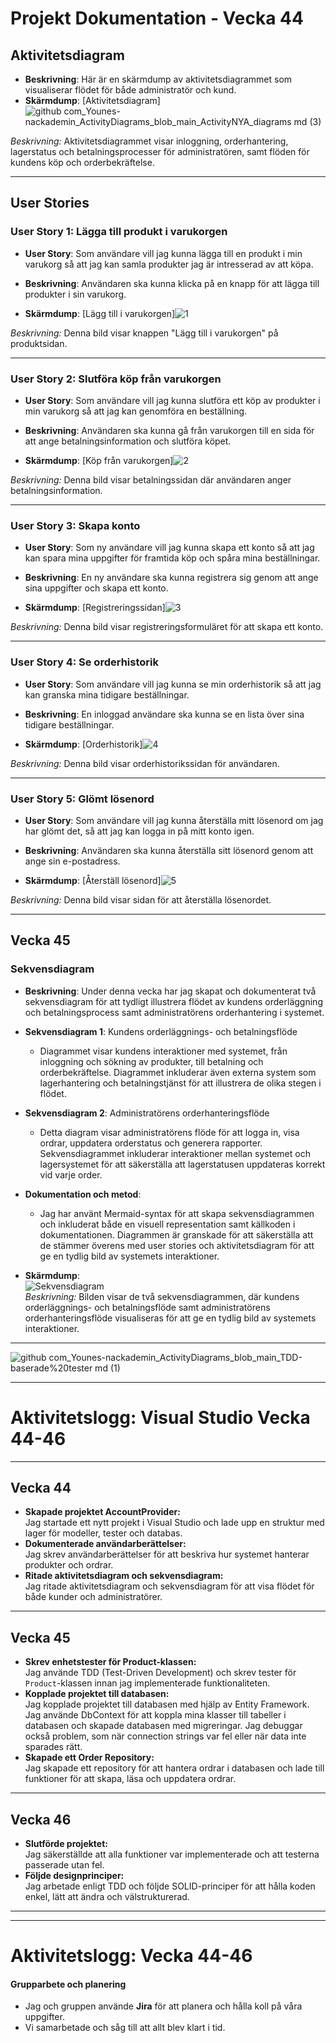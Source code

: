 # Projekt Dokumentation - Vecka 44

## Aktivitetsdiagram

- **Beskrivning**: Här är en skärmdump av aktivitetsdiagrammet som visualiserar flödet för både administratör och kund.
- **Skärmdump**:
[Aktivitetsdiagram]![github com_Younes-nackademin_ActivityDiagrams_blob_main_ActivityNYA_diagrams md (3)](https://github.com/user-attachments/assets/19b8ac3f-804e-44dc-b030-b1046d68206f)


*Beskrivning:* Aktivitetsdiagrammet visar inloggning, orderhantering, lagerstatus och betalningsprocesser för administratören, samt flöden för kundens köp och orderbekräftelse.

---

## User Stories

### User Story 1: Lägga till produkt i varukorgen
- **User Story**: Som användare vill jag kunna lägga till en produkt i min varukorg så att jag kan samla produkter jag är intresserad av att köpa.

- **Beskrivning**: Användaren ska kunna klicka på en knapp för att lägga till produkter i sin varukorg.

- **Skärmdump**:
[Lägg till i varukorgen]![1](https://github.com/user-attachments/assets/2b56a16d-033b-4cbb-9885-79f51b734f91)


*Beskrivning:* Denna bild visar knappen "Lägg till i varukorgen" på produktsidan.

---

### User Story 2: Slutföra köp från varukorgen
- **User Story**: Som användare vill jag kunna slutföra ett köp av produkter i min varukorg så att jag kan genomföra en beställning.

- **Beskrivning**: Användaren ska kunna gå från varukorgen till en sida för att ange betalningsinformation och slutföra köpet.

- **Skärmdump**:
[Köp från varukorgen]![2](https://github.com/user-attachments/assets/c80c5cd5-0fc3-4179-990d-1be3e9c9cab0)


*Beskrivning:* Denna bild visar betalningssidan där användaren anger betalningsinformation.

---

### User Story 3: Skapa konto
- **User Story**: Som ny användare vill jag kunna skapa ett konto så att jag kan spara mina uppgifter för framtida köp och spåra mina beställningar.

- **Beskrivning**: En ny användare ska kunna registrera sig genom att ange sina uppgifter och skapa ett konto.

- **Skärmdump**:
[Registreringssidan]![3](https://github.com/user-attachments/assets/5051b358-4b15-42a8-a865-0d73a385fe92)


*Beskrivning:* Denna bild visar registreringsformuläret för att skapa ett konto.

---

### User Story 4: Se orderhistorik
- **User Story**: Som användare vill jag kunna se min orderhistorik så att jag kan granska mina tidigare beställningar.

- **Beskrivning**: En inloggad användare ska kunna se en lista över sina tidigare beställningar.

- **Skärmdump**:
[Orderhistorik]![4](https://github.com/user-attachments/assets/23463140-9853-4fc3-8cbb-9e97c1d79849)


*Beskrivning:* Denna bild visar orderhistorikssidan för användaren.

---

### User Story 5: Glömt lösenord
- **User Story**: Som användare vill jag kunna återställa mitt lösenord om jag har glömt det, så att jag kan logga in på mitt konto igen.

- **Beskrivning**: Användaren ska kunna återställa sitt lösenord genom att ange sin e-postadress.

- **Skärmdump**:
[Återställ lösenord]![5](https://github.com/user-attachments/assets/0eb47e17-ee9e-4c46-9467-74fcc3ff031c)


*Beskrivning:* Denna bild visar sidan för att återställa lösenordet.

---

## Vecka 45

### Sekvensdiagram

- **Beskrivning**: Under denna vecka har jag skapat och dokumenterat två sekvensdiagram för att tydligt illustrera flödet av kundens orderläggning och betalningsprocess samt administratörens orderhantering i systemet.

- **Sekvensdiagram 1**: Kundens orderläggnings- och betalningsflöde  
   - Diagrammet visar kundens interaktioner med systemet, från inloggning och sökning av produkter, till betalning och orderbekräftelse. Diagrammet inkluderar även externa system som lagerhantering och betalningstjänst för att illustrera de olika stegen i flödet.

- **Sekvensdiagram 2**: Administratörens orderhanteringsflöde  
   - Detta diagram visar administratörens flöde för att logga in, visa ordrar, uppdatera orderstatus och generera rapporter. Sekvensdiagrammet inkluderar interaktioner mellan systemet och lagersystemet för att säkerställa att lagerstatusen uppdateras korrekt vid varje order.

- **Dokumentation och metod**:  
   - Jag har använt Mermaid-syntax för att skapa sekvensdiagrammen och inkluderat både en visuell representation samt källkoden i dokumentationen. Diagrammen är granskade för att säkerställa att de stämmer överens med user stories och aktivitetsdiagram för att ge en tydlig bild av systemets interaktioner.

- **Skärmdump**:  
   ![Sekvensdiagram](https://github.com/user-attachments/assets/c3012cab-a300-484d-8ae4-be407e1df42c)  
   *Beskrivning:* Bilden visar de två sekvensdiagrammen, där kundens orderläggnings- och betalningsflöde samt administratörens orderhanteringsflöde visualiseras för att ge en tydlig bild av systemets interaktioner.


---

![github com_Younes-nackademin_ActivityDiagrams_blob_main_TDD-baserade%20tester md (1)](https://github.com/user-attachments/assets/f3e862ba-296f-4530-a44f-e86b0cb002dd)


---

# Aktivitetslogg: Visual Studio Vecka 44-46

---

## Vecka 44
- **Skapade projektet AccountProvider:**  
  Jag startade ett nytt projekt i Visual Studio och lade upp en struktur med lager för modeller, tester och databas.  
- **Dokumenterade användarberättelser:**  
  Jag skrev användarberättelser för att beskriva hur systemet hanterar produkter och ordrar.  
- **Ritade aktivitetsdiagram och sekvensdiagram:**  
  Jag ritade aktivitetsdiagram och sekvensdiagram för att visa flödet för både kunder och administratörer.

---

## Vecka 45
- **Skrev enhetstester för Product-klassen:**  
  Jag använde TDD (Test-Driven Development) och skrev tester för `Product`-klassen innan jag implementerade funktionaliteten.  
- **Kopplade projektet till databasen:**  
  Jag kopplade projektet till databasen med hjälp av Entity Framework. Jag använde DbContext för att koppla mina klasser till tabeller i databasen och skapade databasen med migreringar. Jag debuggar också problem, som när connection strings var fel eller när data inte sparades rätt.  
- **Skapade ett Order Repository:**  
  Jag skapade ett repository för att hantera ordrar i databasen och lade till funktioner för att skapa, läsa och uppdatera ordrar.

---

## Vecka 46
- **Slutförde projektet:**  
  Jag säkerställde att alla funktioner var implementerade och att testerna passerade utan fel.  
- **Följde designprinciper:**  
  Jag arbetade enligt TDD och följde SOLID-principer för att hålla koden enkel, lätt att ändra och välstrukturerad.  

---



---


# Aktivitetslogg: Vecka 44-46

#### Grupparbete och planering
- Jag och gruppen använde **Jira** för att planera och hålla koll på våra uppgifter.
- Vi samarbetade och såg till att allt blev klart i tid.


